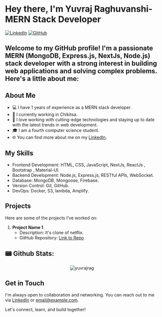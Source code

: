 # Hey there, I'm Yuvraj Raghuvanshi- MERN Stack Developer

[![LinkedIn](https://img.shields.io/badge/LinkedIn-Yuvraj-blue)](https://www.linkedin.com/in/yuvraj-raghuvanshi-7911281b7/)
[![GitHub](https://img.shields.io/badge/GitHub-yuvrajrag-orange)](https://github.com/yuvrajrag)

## Welcome to my GitHub profile! I'm a passionate MERN (MongoDB, Express.js, NextJs, Node.js) stack developer with a strong interest in building web applications and solving complex problems. Here's a little about me:

## About Me

- 💻 I have 1 years of experience as a MERN stack developer.
- 🔭 I currently working in Chikitsa.
- 🌟 I love working with cutting-edge technologies and staying up to date with the latest trends in web development.
- 🎓 I am a fourth computer science student.
- 🌐 You can find more about me on my [LinkedIn](https://www.linkedin.com/in/yuvraj-raghuvanshi-7911281b7/).

## My Skills

- Frontend Development: HTML, CSS, JavaScript, NextJs, ReactJs , Bootstrap , Material-UI.
- Backend Development: Node.js, Express.js, RESTful APIs, WebSocket.
- Database: MongoDB, Mongoose, Firebase.
- Version Control: Git, GitHub.
- DevOps: Docker, S3, lambda, Amplify.

## Projects

Here are some of the projects I've worked on:

1. **Project Name 1**
   - Description: It's clone of netflix.
   - GitHub Repository: [Link to Repo](https://github.com/yuvrajrag/netflix-clone.github.io)


## 📟 Github Stats:



<p align="center">
<img align="center" src="https://github-readme-stats.vercel.app/api?username=yuvrajrag&show_icons=true&title_color=ffffff&icon_color=bb2acf&text_color=daf7dc&bg_color=151515" alt="yuvrajrag" />
</p>


## Get in Touch

I'm always open to collaboration and networking. You can reach out to me via [LinkedIn](https://www.linkedin.com/in/yuvraj-raghuvanshi-7911281b7/) or [email@example.com](mailto:yuvrajraghuvanshi0701@gmail.com).

Let's connect, learn, and build together!
